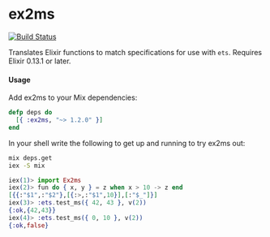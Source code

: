 # ex2ms

[![Build Status](https://travis-ci.org/ericmj/ex2ms.svg?branch=master)](https://travis-ci.org/ericmj/ex2ms)

Translates Elixir functions to match specifications for use with `ets`.
Requires Elixir 0.13.1 or later.

#### Usage
Add ex2ms to your Mix dependencies:
```elixir
defp deps do
  [{ :ex2ms, "~> 1.2.0" }]
end
```

In your shell write the following to get up and running to try ex2ms out:
```bash
mix deps.get
iex -S mix
```
```elixir
iex(1)> import Ex2ms
iex(2)> fun do { x, y } = z when x > 10 -> z end
[{{:"$1",:"$2"},[{:>,:"$1",10}],[:"$_"]}]
iex(3)> :ets.test_ms({ 42, 43 }, v(2))
{:ok,{42,43}}
iex(4)> :ets.test_ms({ 0, 10 }, v(2))
{:ok,false}
```

